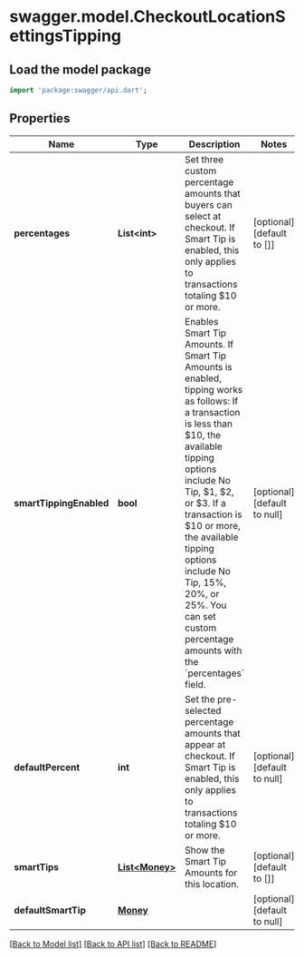 # swagger.model.CheckoutLocationSettingsTipping

## Load the model package
```dart
import 'package:swagger/api.dart';
```

## Properties
Name | Type | Description | Notes
------------ | ------------- | ------------- | -------------
**percentages** | **List&lt;int&gt;** | Set three custom percentage amounts that buyers can select at checkout. If Smart Tip is enabled, this only applies to transactions totaling $10 or more. | [optional] [default to []]
**smartTippingEnabled** | **bool** | Enables Smart Tip Amounts. If Smart Tip Amounts is enabled, tipping works as follows: If a transaction is less than $10, the available tipping options include No Tip, $1, $2, or $3. If a transaction is $10 or more, the available tipping options include No Tip, 15%, 20%, or 25%.  You can set custom percentage amounts with the &#x60;percentages&#x60; field. | [optional] [default to null]
**defaultPercent** | **int** | Set the pre-selected percentage amounts that appear at checkout. If Smart Tip is enabled, this only applies to transactions totaling $10 or more. | [optional] [default to null]
**smartTips** | [**List&lt;Money&gt;**](Money.md) | Show the Smart Tip Amounts for this location. | [optional] [default to []]
**defaultSmartTip** | [**Money**](Money.md) |  | [optional] [default to null]

[[Back to Model list]](../README.md#documentation-for-models) [[Back to API list]](../README.md#documentation-for-api-endpoints) [[Back to README]](../README.md)

